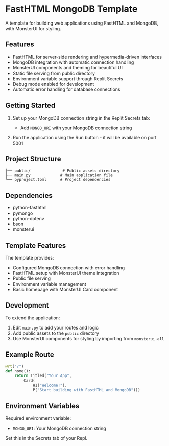 
# FastHTML MongoDB Template

A template for building web applications using FastHTML and MongoDB, with MonsterUI for styling.

## Features

- FastHTML for server-side rendering and hypermedia-driven interfaces
- MongoDB integration with automatic connection handling
- MonsterUI components and theming for beautiful UI
- Static file serving from public directory
- Environment variable support through Replit Secrets
- Debug mode enabled for development
- Automatic error handling for database connections

## Getting Started

1. Set up your MongoDB connection string in the Replit Secrets tab:
   - Add `MONGO_URI` with your MongoDB connection string

2. Run the application using the Run button - it will be available on port 5001

## Project Structure

```
├── public/              # Public assets directory
├── main.py             # Main application file 
└── pyproject.toml      # Project dependencies
```

## Dependencies

- python-fasthtml
- pymongo
- python-dotenv
- bson
- monsterui

## Template Features

The template provides:

- Configured MongoDB connection with error handling
- FastHTML setup with MonsterUI theme integration
- Public file serving 
- Environment variable management
- Basic homepage with MonsterUI Card component

## Development

To extend the application:

1. Edit `main.py` to add your routes and logic
2. Add public assets to the `public` directory
3. Use MonsterUI components for styling by importing from `monsterui.all`

## Example Route

```python
@rt("/")
def home():
    return Titled("Your App",
        Card(
            H1("Welcome!"),
            P("Start building with FastHTML and MongoDB")))
```

## Environment Variables

Required environment variable:
- `MONGO_URI`: Your MongoDB connection string

Set this in the Secrets tab of your Repl.
